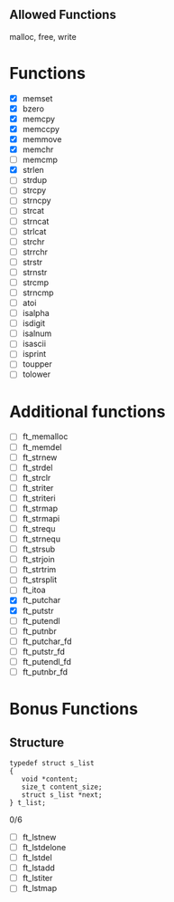 ## Allowed Functions

malloc, free, write

# Functions

- [x] memset
- [x] bzero
- [x] memcpy
- [x] memccpy
- [x] memmove
- [x] memchr
- [ ] memcmp
- [x] strlen
- [ ] strdup
- [ ] strcpy
- [ ] strncpy
- [ ] strcat
- [ ] strncat
- [ ] strlcat
- [ ] strchr
- [ ] strrchr
- [ ] strstr
- [ ] strnstr
- [ ] strcmp
- [ ] strncmp
- [ ] atoi
- [ ] isalpha
- [ ] isdigit
- [ ] isalnum
- [ ] isascii
- [ ] isprint
- [ ] toupper
- [ ] tolower

# Additional functions

- [ ] ft_memalloc
- [ ] ft_memdel
- [ ] ft_strnew
- [ ] ft_strdel
- [ ] ft_strclr
- [ ] ft_striter
- [ ] ft_striteri
- [ ] ft_strmap
- [ ] ft_strmapi
- [ ] ft_strequ
- [ ] ft_strnequ
- [ ] ft_strsub
- [ ] ft_strjoin
- [ ] ft_strtrim
- [ ] ft_strsplit
- [ ] ft_itoa
- [x] ft_putchar
- [x] ft_putstr
- [ ] ft_putendl
- [ ] ft_putnbr
- [ ] ft_putchar_fd
- [ ] ft_putstr_fd
- [ ] ft_putendl_fd
- [ ] ft_putnbr_fd

# Bonus Functions

## Structure

`typedef struct s_list`  
`{`  
`	void *content;`  
`	size_t content_size;`  
`	struct s_list *next;`  
`} t_list;`

0/6

- [ ] ft_lstnew
- [ ] ft_lstdelone
- [ ] ft_lstdel
- [ ] ft_lstadd
- [ ] ft_lstiter
- [ ] ft_lstmap
